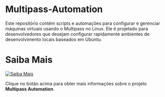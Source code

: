 # Multipass-Automation
Este repositório contém scripts e automações para configurar e gerenciar máquinas virtuais usando o Multipass no Linux. Ele é projetado para desenvolvedores que desejam configurar rapidamente ambientes de desenvolvimento locais baseados em Ubuntu.

# Saiba Mais

[![Saiba Mais](https://img.shields.io/badge/Saiba%20Mais-Visite%20o%20Site-blue)](https://businessfileguardian.github.io/Multipass-Automation)

Clique no botão acima para obter mais informações sobre o projeto **Multipass Automation**.
